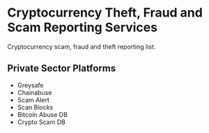 # Cryptocurrency Theft, Fraud and Scam Reporting Services

Cryptocurrency scam, fraud and theft reporting list.

## Private Sector Platforms

+ Greysafe
+ Chainabuse
+ Scam Alert
+ Scan Blocks
+ Bitcoin Abuse DB
+ Crypto Scam DB

